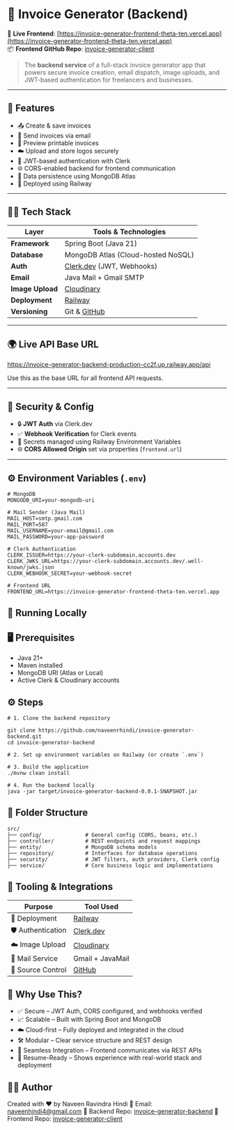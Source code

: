 # 🧾 Invoice Generator (Backend)

🔗 **Live Frontend**: [https://invoice-generator-frontend-theta-ten.vercel.app](https://invoice-generator-frontend-theta-ten.vercel.app)  
📦 **Frontend GitHub Repo**: [invoice-generator-client](https://github.com/naveenrhindi/invoice-generator-client)

> The **backend service** of a full-stack invoice generator app that powers secure invoice creation, email dispatch, image uploads, and JWT-based authentication for freelancers and businesses.

---

## 📌 Features

- 📤 Create & save invoices  
- 📧 Send invoices via email  
- 🧾 Preview printable invoices  
- ☁️ Upload and store logos securely  
- 🔐 JWT-based authentication with Clerk  
- 🌐 CORS-enabled backend for frontend communication  
- 💾 Data persistence using MongoDB Atlas  
- 🚀 Deployed using Railway

---

## 🧑‍💻 Tech Stack

| Layer            | Tools & Technologies                            |
| ---------------- | ----------------------------------------------- |
| **Framework**    | Spring Boot (Java 21)                           |
| **Database**     | MongoDB Atlas (Cloud-hosted NoSQL)              |
| **Auth**         | [Clerk.dev](https://clerk.dev) (JWT, Webhooks)  |
| **Email**        | Java Mail + Gmail SMTP                          |
| **Image Upload** | [Cloudinary](https://cloudinary.com)            |
| **Deployment**   | [Railway](https://railway.app)                  |
| **Versioning**   | Git & [GitHub](https://github.com/naveenrhindi) |

---

## 🌍 Live API Base URL

https://invoice-generator-backend-production-cc2f.up.railway.app/api

Use this as the base URL for all frontend API requests.

---

## 🔐 Security & Config

- 🔒 **JWT Auth** via Clerk.dev  
- ✅ **Webhook Verification** for Clerk events  
- 🔑 Secrets managed using Railway Environment Variables  
- 🌐 **CORS Allowed Origin** set via properties (`frontend.url`)

---

## ⚙️ Environment Variables (`.env`)

```env
# MongoDB
MONGODB_URI=your-mongodb-uri

# Mail Sender (Java Mail)
MAIL_HOST=smtp.gmail.com
MAIL_PORT=587
MAIL_USERNAME=your-email@gmail.com
MAIL_PASSWORD=your-app-password

# Clerk Authentication
CLERK_ISSUER=https://your-clerk-subdomain.accounts.dev
CLERK_JWKS_URL=https://your-clerk-subdomain.accounts.dev/.well-known/jwks.json
CLERK_WEBHOOK_SECRET=your-webhook-secret

# Frontend URL
FRONTEND_URL=https://invoice-generator-frontend-theta-ten.vercel.app
```


## 🧪 Running Locally
## 🖥️ Prerequisites

- Java 21+
- Maven installed
- MongoDB URI (Atlas or Local)
- Active Clerk & Cloudinary accounts


## ⚙️ Steps
```
# 1. Clone the backend repository

git clone https://github.com/naveenrhindi/invoice-generator-backend.git
cd invoice-generator-backend

# 2. Set up environment variables on Railway (or create `.env`)

# 3. Build the application
./mvnw clean install

# 4. Run the backend locally
java -jar target/invoice-generator-backend-0.0.1-SNAPSHOT.jar
```

## 📁 Folder Structure
```
src/
├── config/              # General config (CORS, beans, etc.)
├── controller/          # REST endpoints and request mappings
├── entity/              # MongoDB schema models
├── repository/          # Interfaces for database operations
├── security/            # JWT filters, auth providers, Clerk config
├── service/             # Core business logic and implementations
```


## 🧰 Tooling & Integrations

| Purpose            | Tool Used                                 |
| ------------------ | ----------------------------------------- |
| 🚀 Deployment      | [Railway](https://railway.app)            |
| 🛡️ Authentication | [Clerk.dev](https://clerk.dev)            |
| ☁️ Image Upload    | [Cloudinary](https://cloudinary.com)      |
| 📧 Mail Service    | Gmail + JavaMail                          |
| 🔄 Source Control  | [GitHub](https://github.com/naveenrhindi) |


## 🧠 Why Use This?

- ✅ Secure – JWT Auth, CORS configured, and webhooks verified
- 📈 Scalable – Built with Spring Boot and MongoDB
- ☁️ Cloud-first – Fully deployed and integrated in the cloud
- 🛠️ Modular – Clear service structure and REST design
- 🔗 Seamless Integration – Frontend communicates via REST APIs
- 💼 Resume-Ready – Shows experience with real-world stack and deployment

## 👨‍💼 Author

Created with ❤️ by Naveen Ravindra Hindi
📧 Email: [naveenhindi4@gmail.com](naveenhindi4@gmail.com)
🔗 Backend Repo: [invoice-generator-backend](https://github.com/naveenrhindi/invoice-generator-backend)
🔗 Frontend Repo: [invoice-generator-client](https://github.com/naveenrhindi/invoice-generator-frontend)
